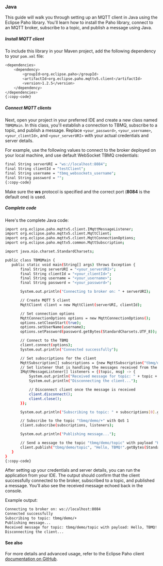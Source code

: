 ### Java
This guide will walk you through setting up an MQTT client in Java using the Eclipse Paho library.
You'll learn how to install the Paho library, connect to an MQTT broker, subscribe to a topic, and publish a message using Java.


##### Install MQTT client
To include this library in your Maven project, add the following dependency to your `pom.xml` file:

```bash
<dependencies>
    <dependency>
        <groupId>org.eclipse.paho</groupId>
        <artifactId>org.eclipse.paho.mqttv5.client</artifactId>
        <version>1.2.5</version>
    </dependency>
</dependencies>
{:copy-code}
```

##### Connect MQTT clients

Next, open your project in your preferred IDE and create a new class named `TBMQMain`. In this class, you'll establish a connection to TBMQ, subscribe to a topic, and publish a message.
Replace `<your_password>`, `<your_username>`, `<your_clientId>`, and `<your_serverURI>` with your actual credentials and server details.

For example, use the following values to connect to the broker deployed on your local machine, and use default WebSocket TBMQ credentials:

```bash
final String serverURI = "ws://localhost:8084";
final String clientId = "testClient";
final String username = "tbmq_websockets_username";
final String password = "";
{:copy-code}
```

Make sure the **ws** protocol is specified and the correct port (**8084** is the default one) is used.

##### Complete code

Here's the complete Java code:

```bash
import org.eclipse.paho.mqttv5.client.IMqttMessageListener;
import org.eclipse.paho.mqttv5.client.MqttClient;
import org.eclipse.paho.mqttv5.client.MqttConnectionOptions;
import org.eclipse.paho.mqttv5.common.MqttSubscription;

import java.nio.charset.StandardCharsets;

public class TBMQMain {
   public static void main(String[] args) throws Exception {
       final String serverURI = "<your_serverURI>";
       final String clientId = "<your_clientId>";
       final String username = "<your_username>";
       final String password = "<your_password>";

       System.out.println("Connecting to broker on: " + serverURI);

       // Create MQTT 5 client
       MqttClient client = new MqttClient(serverURI, clientId);

       // Set connection options
       MqttConnectionOptions options = new MqttConnectionOptions();
       options.setCleanStart(true);
       options.setUserName(username);
       options.setPassword(password.getBytes(StandardCharsets.UTF_8));

       // Connect to the TBMQ
       client.connect(options);
       System.out.println("Connected successfully");

       // Set subscriptions for the client
       MqttSubscription[] subscriptions = {new MqttSubscription("tbmq/demo/+", 1)};
       // Set listener that is handling the messages received from the broker
       IMqttMessageListener[] listeners = {(topic, msg) -> {
           System.out.println("Received message for topic: " + topic + " with payload: " + msg);
           System.out.println("Disconnecting the client...");

           // Disconnect client once the message is received
           client.disconnect();
           client.close();
       }};

       System.out.println("Subscribing to topic: " + subscriptions[0].getTopic());

       // Subscribe to the topic "tbmq/demo/+" with QoS 1
       client.subscribe(subscriptions, listeners);

       System.out.println("Publishing message...");

       // Send a message to the topic "tbmq/demo/topic" with payload "Hello, TBMQ!" and QoS 1
       client.publish("tbmq/demo/topic", "Hello, TBMQ!".getBytes(StandardCharsets.UTF_8), 1, false);
   }
}
{:copy-code}
```

After setting up your credentials and server details, you can run the application from your IDE.
The output should confirm that the client successfully connected to the broker, subscribed to a topic, and published a message.
You'll also see the received message echoed back in the console.

Example output:

```bash
Connecting to broker on: ws://localhost:8084
Connected successfully
Subscribing to topic: tbmq/demo/+
Publishing message...
Received message for topic: tbmq/demo/topic with payload: Hello, TBMQ!
Disconnecting the client...
```

#### See also

For more details and advanced usage, refer to the Eclipse Paho client [documentation on GitHub](https://github.com/eclipse/paho.mqtt.java).
